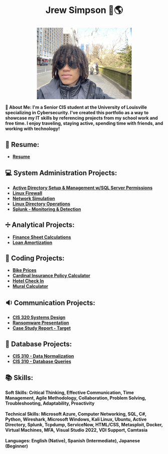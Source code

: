 <h1><p align="center"> Jrew Simpson 👋🌎 </h1>
<p align="center"> <img src="https://github.com/JrewSimpson/Banner/blob/7559e15e5f3948b84c2de50efbf64bc683fd68fe/IMG_6679.jpg" height="60%" width="60%" alt="]"/>
<b><p align="Left">🌌 About Me: I'm a Senior CIS student at the University of Louisville specializing in Cybersecurity. I've created this portfolio as a way to showcase my IT skills by referencing projects from my school work and free time. I enjoy traveling, staying active, spending time with friends, and working with technology!</br>

## 📄 Resume:
- [Resume](https://github.com/JrewSimpson/Resume/blob/main/Master_Resume.pdf)

## 💻 System Administration Projects:
- [Active Directory Setup & Management w/SQL Server Permissions](https://github.com/JrewSimpson/AD-Setup-Management)
- [Linux Firewall](https://github.com/JrewSimpson/Linux-Firewall/blob/014b7db0e04ee1157cfcde7f373d9481181cd1b2/Linux%20Firewall%20-%20SiJ.pdf)
- [Network Simulation](https://github.com/JrewSimpson/Network-Simulation/blob/86bfc8b00d675e70dceb82ba1fa03ed78a2eef64/Network%20Simulation.pdf)
- [Linux Directory Operations](https://github.com/JrewSimpson/Linux-Directory-Operations/blob/27fbe1825f60253cd776d3cb8c074d13fa7aa5b4/CIS%20350%20Lab%205%20Report.pdf)
- [Splunk - Monitoring & Detection](https://github.com/JrewSimpson/Splunk_BasicMonitoring/blob/4b4c3fae415f21a8f27c87801782a4e9280b5544/Splunk%20Monitoring%20Lab.pdf)
  
## ➗ Analytical Projects:
- [Finance Sheet Calculations](https://github.com/JrewSimpson/Finance-Sheet-Calculations/blob/86faa7b0fcd7608f32f8e4777e50a813c408510e/Finance%20Sheets.pdf)
- [Loan Amortization](https://github.com/JrewSimpson/Loan-Amortization)

## 👾  Coding Projects:
- [Bike Prices](https://github.com/JrewSimpson/Bike-Prices)
- [Cardinal Insurance Policy Calculator](https://github.com/JrewSimpson/Cardinal-Insurance)
- [Hotel Check In](https://github.com/JrewSimpson/Hotel-Check-In)
- [Mural Calculator](https://github.com/JrewSimpson/Mural-Calculator)

## 🔉  Communication Projects:
- [CIS 320 Systems Design](https://github.com/JrewSimpson/CIS-320-Systems-Design)
- [Ransomware Presentation](https://cardmaillouisville-my.sharepoint.com/:v:/g/personal/alstri02_louisville_edu/ETCEGmuodedEldI2rxe921oB5zp9nKrQfd9c7Sg-rYZPhg?e=A2xvjV&nav=eyJyZWZlcnJhbEluZm8iOnsicmVmZXJyYWxBcHAiOiJTdHJlYW1XZWJBcHAiLCJyZWZlcnJhbFZpZXciOiJTaGFyZURpYWxvZy1MaW5rIiwicmVmZXJyYWxBcHBQbGF0Zm9ybSI6IldlYiIsInJlZmVycmFsTW9kZSI6InZpZXcifX0%3D)
- [Case Study Report - Target](https://github.com/JrewSimpson/Case-Study-Report---Target/blob/c25b296fb10d3adb8a41570c9e7828074c698ed6/Case2.pdf)

## 💾  Database Projects:
- [CIS 310 - Data Normalization](https://github.com/JrewSimpson/CIS-310---Data-Normalization/blob/0b58582cb0a3d2c8631a4fe7b5ef4ea30542d9a8/CIS%20310%20A5_Jrew_Simpson(1).pdf)
- [CIS 310 - Database Queries](https://github.com/JrewSimpson/CIS-310---Database-Queries/blob/f8c1550748e86b2a1fd0ff31be435812d8dce7a2/CIS%20310%20A6_Jrew_Simpson(1).pdf)

## 📚 Skills:

<b><p align="Left"> Soft Skills: Critical Thinking, Effective Communication, Time Management, Agile Methodology, Collaboration, Problem Solving, Troubleshooting, Adaptability, Proactivity </br> </br>
Technical Skills: Microsoft Azure, Computer Networking, SQL, C#, Python, Wireshark, Microsoft Windows, Kali Linux, Ubuntu, Active Directory, Splunk, Tcpdump, ServiceNow, HTML/CSS, Metasploit, Docker, Virtual Machines, MFA, Visual Studio 2022, VDI Support, Camtasia </br> </br>
Languages: English (Native), Spanish (Intermediate), Japanese (Beginner) </br> </br>

<!--

- 🔭 I’m currently working on ...
- 🌱 I’m currently learning ...
- 👯 I’m looking to collaborate on ...
- 🤔 I’m looking for help with ...
- 💬 Ask me about ...
- 📫 How to reach me: ...
- 😄 Pronouns: ...
- ⚡ Fun fact: ...
-->
